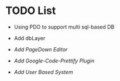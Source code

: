 TODO List
===============

* Using PDO to support multi sql-based DB
* Add dbLayer

* *Add PageDown Editor*
* *Add Google-Code-Prettify Plugin*
* *Add User Based System*
